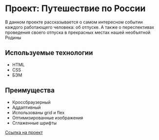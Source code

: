 # Проект: Путешествие по России

В данном проекте рассказывается о самом интересном событии каждого работающего человека: об отпуске. А также о переспективах проведения своего отпуска в прекрасных местах нашей необъятной Родины

## Используемые технологии
* HTML
* CSS
* БЭМ

## Преимущества

* Кроссбраузерный
* Аддаптивный
* Использованы grid и flex
* Оптимизированные изображения
* Сглаженные шрифты

[Ссылка на проект](https://e-mois.github.io/russian-travel/index.html)